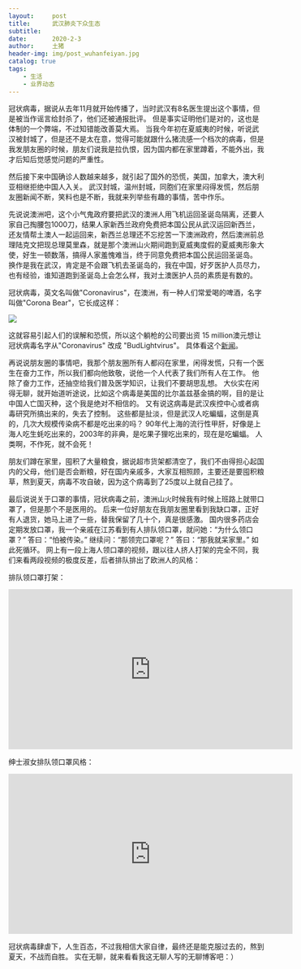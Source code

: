 ```yaml
---
layout:     post
title:      武汉肺炎下众生态
subtitle:   
date:       2020-2-3
author:     土猪
header-img: img/post_wuhanfeiyan.jpg
catalog: true
tags:
    - 生活
    - 业界动态
---
```



冠状病毒，据说从去年11月就开始传播了，当时武汉有8名医生提出这个事情，但是被当作谣言给封杀了，他们还被通报批评。 但是事实证明他们是对的，这也是体制的一个弊端，不过知错能改善莫大焉。 当我今年初在夏威夷的时候，听说武汉被封城了，但是还不是太在意，觉得可能就跟什么猪流感一个档次的病毒，但是我发朋友圈的时候，朋友们说我是拉仇恨，因为国内都在家里蹲着，不能外出，我才后知后觉感觉问题的严重性。



然后接下来中国确诊人数越来越多，就引起了国外的恐慌，美国，加拿大，澳大利亚相继拒绝中国人入关。 武汉封城，温州封城，同胞们在家里闷得发慌，然后朋友圈新闻不断，笑料也是不断，我就来列举些有趣的事情，苦中作乐。



先说说澳洲吧，这个小气鬼政府要把武汉的澳洲人用飞机运回圣诞岛隔离，还要人家自己掏腰包1000刀，结果人家新西兰政府免费把本国公民从武汉运回新西兰，还友情帮土澳人一起运回来，新西兰总理还不忘挖苦一下澳洲政府，然后澳洲前总理陆克文把现总理莫里森，就是那个澳洲山火期间跑到夏威夷度假的夏威夷形象大使，好生一顿数落，搞得人家羞愧难当，终于同意免费把本国公民运回圣诞岛。 换作是我在武汉，肯定是不会跟飞机去圣诞岛的，我在中国，好歹医护人员尽力，也有经验，谁知道跑到圣诞岛上会怎么样，我对土澳医护人员的素质是有数的。



冠状病毒，英文名叫做"Coronavirus"，在澳洲，有一种人们常爱喝的啤酒，名字叫做"Corona Bear"，它长成这样：

![](https://specials-images.forbesimg.com/imageserve/5e325c56f133f400076b17b9/960x0.jpg?fit=scale)


这就容易引起人们的误解和恐慌，所以这个躺枪的公司要出资 15 million澳元想让冠状病毒名字从"Coronavirus" 改成 "BudLightvirus"。 具体看这个[新闻](https://www.burrardstreetjournal.com/corona-offer-15-million-to-change-coronavirus-name-to-budlightvirus/)。



再说说朋友圈的事情吧，我那个朋友圈所有人都闷在家里，闲得发慌，只有一个医生在奋力工作，所以我们都向他致敬，说他一个人代表了我们所有人在工作。 他除了奋力工作，还抽空给我们普及医学知识，让我们不要胡思乱想。 大伙实在闲得无聊，就开始道听途说，比如这个病毒是美国的比尔盖兹基金搞的啊，目的是让中国人亡国灭种，这个我是绝对不相信的。 又有说这病毒是武汉疾控中心或者病毒研究所搞出来的，失去了控制。 这些都是扯淡，但是武汉人吃蝙蝠，这倒是真的，几次大规模传染病不都是吃出来的吗？ 90年代上海的流行性甲肝，好像是上海人吃生蚝吃出来的，2003年的非典，是吃果子狸吃出来的，现在是吃蝙蝠。 人类啊，不作死，就不会死！





朋友们蹲在家里，囤积了大量粮食，据说超市货架都清空了，我们不由得担心起国内的父母，他们是否会断粮，好在国内亲戚多，大家互相照顾，主要还是要囤积粮草，熬到夏天，病毒不攻自破，因为这个病毒到了25度以上就自己挂了。




最后说说关于口罩的事情，冠状病毒之前，澳洲山火时候我有时候上班路上就带口罩了，但是那个不是医用的。 后来一位好朋友在我朋友圈里看到我缺口罩，正好有人退货，她马上进了一些，替我保留了几十个，真是很感激。 国内很多药店会定期发放口罩，我一个亲戚在江苏看到有人排队领口罩，就问她：“为什么领口罩？” 答曰：“怕被传染。” 继续问：“那领完口罩呢？” 答曰：“那我就呆家里。” 如此死循环。  网上有一段上海人领口罩的视频，跟以往人挤人打架的完全不同，我们来看两段视频的极度反差，后者排队排出了欧洲人的风格：



排队领口罩打架：

<iframe width="560" height="315" src="https://www.youtube.com/embed/LDahGeyTrIA" frameborder="0" allow="accelerometer; autoplay; encrypted-media; gyroscope; picture-in-picture" allowfullscreen></iframe>



绅士淑女排队领口罩风格：


<iframe width="560" height="315" src="https://www.youtube.com/embed/DzqTUz2BxhM" frameborder="0" allow="accelerometer; autoplay; encrypted-media; gyroscope; picture-in-picture" allowfullscreen></iframe>



冠状病毒肆虐下，人生百态，不过我相信大家自律，最终还是能克服过去的，熬到夏天，不战而自胜。  实在无聊，就来看看我这无聊人写的无聊博客吧：）


